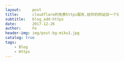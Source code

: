```yaml
---
layout:     post
title:      cloudflare的免费https服务,给你的网站加一个S
subtitle:   blog_add-https
date:       2017-12-26
author:     Fe
header-img: img/post-bg-miku1.jpg
catalog: true
tags:
    - Blog
    - Https
---
```

